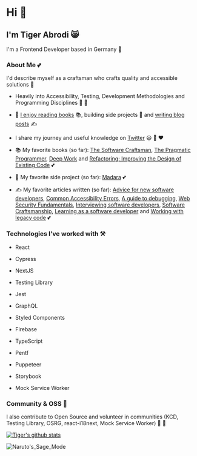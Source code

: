 # Hi 👋

## I'm Tiger Abrodi 😸

I'm a Frontend Developer based in Germany 🌳

### About Me 💕

I'd describe myself as a craftsman who crafts quality and accessible solutions 🌠

- Heavily into Accessibility, Testing, Development Methodologies and Programming Disciplines 👏 💪

- 💞 [I enjoy reading books](https://www.goodreads.com/review/list/127384537-tiger-abrodi?ref=nav_mybooks&shelf=read) 📚, building side projects 🔨 and [writing blog posts](https://tigerabrodi.hashnode.dev/) ✍️

- I share my journey and useful knowledge on [Twitter](https://twitter.com/TAbrodi) 😃 🧠 ♥️

- 📚 My favorite books (so far): [The Software Craftsman](https://www.goodreads.com/book/show/23215733-the-software-craftsman), [The Pragmatic Programmer](https://www.goodreads.com/book/show/4099.The_Pragmatic_Programmer), [Deep Work](https://www.goodreads.com/book/show/25744928-deep-work) and [Refactoring: Improving the Design of Existing Code](https://www.goodreads.com/book/show/44936.Refactoring) 💕

- 🔨 My favorite side project (so far): [Madara](https://github.com/tigerabrodi/Madara) 💕

- ✍️ My favorite articles written (so far): [Advice for new software developers](https://tigerabrodi.hashnode.dev/advice-for-new-software-developers), [Common Accessibility Errors](https://tigerabrodi.hashnode.dev/common-accessibility-errors), [A guide to debugging](https://tigerabrodi.hashnode.dev/a-guide-to-debugging), [Web Security Fundamentals](https://tigerabrodi.hashnode.dev/web-security-fundamentals-1), [Interviewing software developers](https://tigerabrodi.hashnode.dev/interviewing-software-developers), [Software Craftsmanship](https://tigerabrodi.hashnode.dev/software-craftsmanship), [Learning as a software developer](https://tigerabrodi.hashnode.dev/learning-as-a-software-developer) and [Working with legacy code](https://tigerabrodi.hashnode.dev/working-with-legacy-code) 💕

### Technologies I've worked with ⚒️

- React

- Cypress

- NextJS

- Testing Library

- Jest

- GraphQL

- Styled Components

- Firebase

- TypeScript

- Pentf

- Puppeteer

- Storybook

- Mock Service Worker

### Community & OSS 🥰

I also contribute to Open Source and volunteer in communities (KCD, Testing Library, OSRG, react-i18next, Mock Service Worker) 🚀 💞

[![Tiger's github stats](https://github-readme-stats.vercel.app/api?username=tigerabrodi)](https://github.com/tigerabrodi)

![Naruto's_Sage_Mode](https://user-images.githubusercontent.com/49603590/137616283-f92bf83d-43a8-496f-91ec-a98595450ba5.png)

